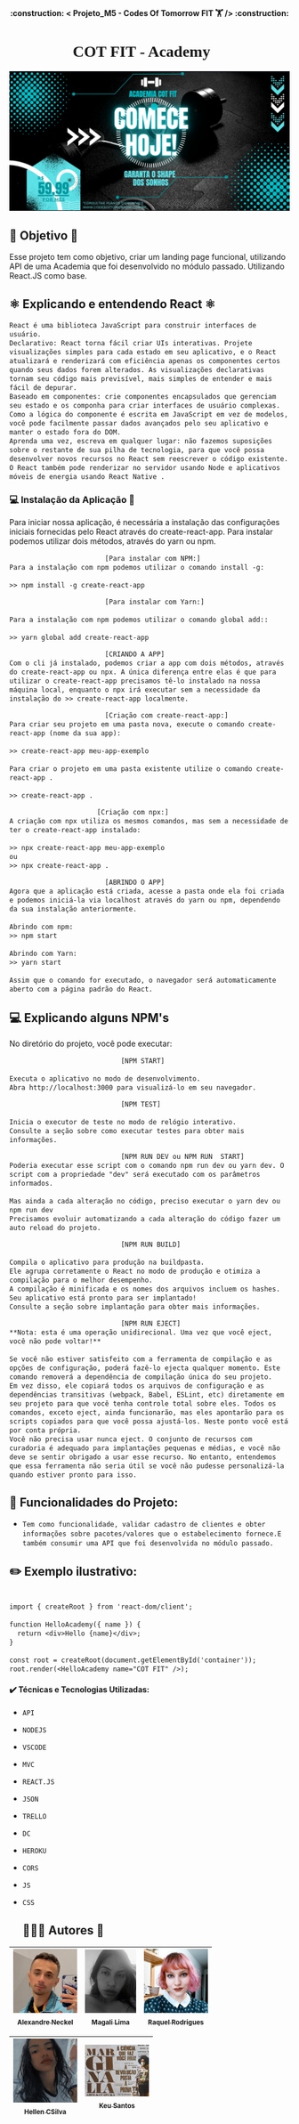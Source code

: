 <h4 align="center"> 
    :construction: < Projeto_M5 - Codes Of Tomorrow FIT 🏋️ />  :construction:
</h4>

<h1 align="center" style='font-family: Righteous'> COT FIT - Academy 💪 </h1>
<img src="./src/assets/img/BANNER_COT_FIT.png">

<h2>🎯 Objetivo 🎯</h2>


Esse projeto tem como objetivo, criar um landing page funcional, utilizando API de uma Academia que foi desenvolvido no módulo passado. Utilizando React.JS como base.



<h2>⚛️ Explicando e entendendo React ⚛️</h2>

```
React é uma biblioteca JavaScript para construir interfaces de usuário.
Declarativo: React torna fácil criar UIs interativas. Projete visualizações simples para cada estado em seu aplicativo, e o React atualizará e renderizará com eficiência apenas os componentes certos quando seus dados forem alterados. As visualizações declarativas tornam seu código mais previsível, mais simples de entender e mais fácil de depurar.
Baseado em componentes: crie componentes encapsulados que gerenciam seu estado e os componha para criar interfaces de usuário complexas. Como a lógica do componente é escrita em JavaScript em vez de modelos, você pode facilmente passar dados avançados pelo seu aplicativo e manter o estado fora do DOM.
Aprenda uma vez, escreva em qualquer lugar: não fazemos suposições sobre o restante de sua pilha de tecnologia, para que você possa desenvolver novos recursos no React sem reescrever o código existente. O React também pode renderizar no servidor usando Node e aplicativos móveis de energia usando React Native .
```

<h3>💻 Instalação da Aplicação 🚀</h3>
Para iniciar nossa aplicação, é necessária a instalação das configurações iniciais fornecidas pelo React através do create-react-app. Para instalar podemos utilizar dois métodos, através do yarn ou npm.

```
                        [Para instalar com NPM:]
Para a instalação com npm podemos utilizar o comando install -g:

>> npm install -g create-react-app
```

```
                        [Para instalar com Yarn:]

Para a instalação com npm podemos utilizar o comando global add::

>> yarn global add create-react-app
```

```
                        [CRIANDO A APP]
Com o cli já instalado, podemos criar a app com dois métodos, através do create-react-app ou npx. A única diferença entre elas é que para utilizar o create-react-app precisamos tê-lo instalado na nossa máquina local, enquanto o npx irá executar sem a necessidade da instalação do >> create-react-app localmente.
```

```
                        [Criação com create-react-app:]
Para criar seu projeto em uma pasta nova, execute o comando create-react-app (nome da sua app):

>> create-react-app meu-app-exemplo

Para criar o projeto em uma pasta existente utilize o comando create-react-app .

>> create-react-app .
```

```
                      [Criação com npx:]
A criação com npx utiliza os mesmos comandos, mas sem a necessidade de ter o create-react-app instalado:

>> npx create-react-app meu-app-exemplo
ou
>> npx create-react-app .
```
```
                        [ABRINDO O APP]
Agora que a aplicação está criada, acesse a pasta onde ela foi criada e podemos iniciá-la via localhost através do yarn ou npm, dependendo da sua instalação anteriormente.

Abrindo com npm:
>> npm start

Abrindo com Yarn:
>> yarn start

Assim que o comando for executado, o navegador será automaticamente aberto com a página padrão do React.
```

<h2>💻 Explicando alguns NPM's </h2>

No diretório do projeto, você pode executar:
```
                            [NPM START]

Executa o aplicativo no modo de desenvolvimento.
Abra http://localhost:3000 para visualizá-lo em seu navegador.

```
```
                            [NPM TEST]

Inicia o executor de teste no modo de relógio interativo.
Consulte a seção sobre como executar testes para obter mais informações.
```

```
                            [NPM RUN DEV ou NPM RUN  START]
Poderia executar esse script com o comando npm run dev ou yarn dev. O script com a propriedade "dev" será executado com os parâmetros informados.

Mas ainda a cada alteração no código, preciso executar o yarn dev ou npm run dev
Precisamos evoluir automatizando a cada alteração do código fazer um auto reload do projeto.
```
```
                            [NPM RUN BUILD]

Compila o aplicativo para produção na buildpasta.
Ele agrupa corretamente o React no modo de produção e otimiza a compilação para o melhor desempenho.
A compilação é minificada e os nomes dos arquivos incluem os hashes.
Seu aplicativo está pronto para ser implantado!
Consulte a seção sobre implantação para obter mais informações.
```
```
                            [NPM RUN EJECT]
**Nota: esta é uma operação unidirecional. Uma vez que você eject, você não pode voltar!**

Se você não estiver satisfeito com a ferramenta de compilação e as opções de configuração, poderá fazê-lo ejecta qualquer momento. Este comando removerá a dependência de compilação única do seu projeto.
Em vez disso, ele copiará todos os arquivos de configuração e as dependências transitivas (webpack, Babel, ESLint, etc) diretamente em seu projeto para que você tenha controle total sobre eles. Todos os comandos, exceto eject, ainda funcionarão, mas eles apontarão para os scripts copiados para que você possa ajustá-los. Neste ponto você está por conta própria.
Você não precisa usar nunca eject. O conjunto de recursos com curadoria é adequado para implantações pequenas e médias, e você não deve se sentir obrigado a usar esse recurso. No entanto, entendemos que essa ferramenta não seria útil se você não pudesse personalizá-la quando estiver pronto para isso.
```
## :hammer: Funcionalidades do Projeto:

- `Tem como funcionalidade, validar cadastro de clientes e obter informações sobre pacotes/valores que o estabelecimento fornece.E também consumir uma API que foi desenvolvida no módulo passado.`
 
✏️ Exemplo ilustrativo:
-

```

import { createRoot } from 'react-dom/client';

function HelloAcademy({ name }) {
  return <div>Hello {name}</div>;
}

const root = createRoot(document.getElementById('container'));
root.render(<HelloAcademy name="COT FIT" />);
```

 <h4>✔️ Técnicas e Tecnologias Utilizadas:</h4>

 - `API`
- `NODEJS`
- `VSCODE`
- `MVC`
- `REACT.JS`
- `JSON`
- `TRELLO`
- `DC`
- `HEROKU`
- `CORS`
- `JS`
- `CSS`
  
  ##     👨🏻‍💻 Autores  🚀 ##

| [<img src="./src/assets/img/FT_PERFILS/PERFIL_ALEXANDRE.jpg" width=115><br><sub> Alexandre Neckel</sub>](https://github.com/XandiNeckel) |  [<img src=".//src/assets/img/FT_PERFILS/PERFIL_MAGALLI.png" width=92><br><sub>Magali Lima</sub>](https://github.com/MagaliLimaDev) |  [<img src="./src/assets/img/FT_PERFILS/PERFIL_RAQUEL.jpg" width=115><br><sub>Raquel Rodrigues</sub>](https://github.com/raquelmrodrigues) |
| :---: | :---: | :---:

| [<img src=".//src/assets/img/FT_PERFILS/PERFIL_HELLEN.jpg" width=115><br><sub>Hellen CSilva</sub>](https://github.com/HellenCSilva) |  [<img src=".//src/assets/img/FT_PERFILS/PERFIL_KEU.png" width=115><br><sub>Keu Santos</sub>](https://github.com/KeuSantos) | 
| :---: | :---: 